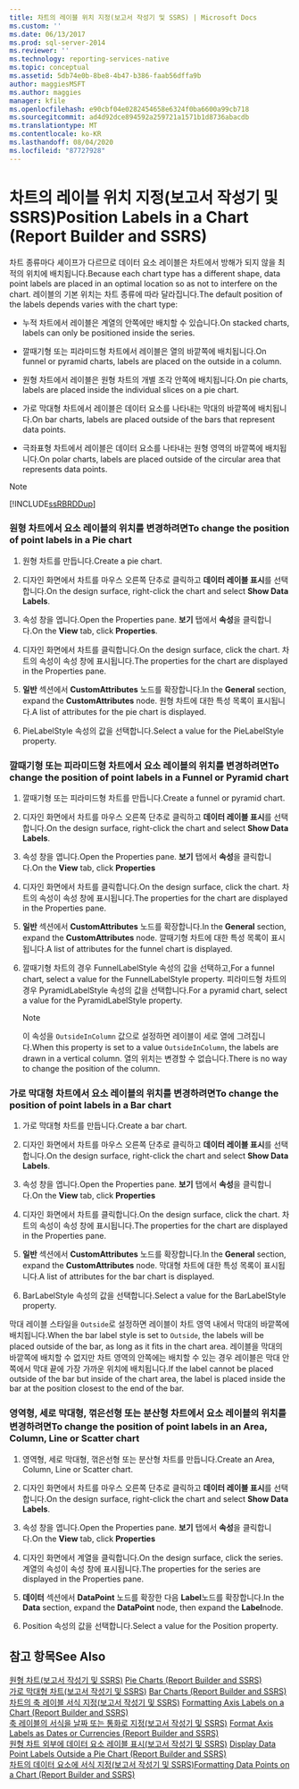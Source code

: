 ```yaml
---
title: 차트의 레이블 위치 지정(보고서 작성기 및 SSRS) | Microsoft Docs
ms.custom: ''
ms.date: 06/13/2017
ms.prod: sql-server-2014
ms.reviewer: ''
ms.technology: reporting-services-native
ms.topic: conceptual
ms.assetid: 5db74e0b-8be8-4b47-b386-faab56dffa9b
author: maggiesMSFT
ms.author: maggies
manager: kfile
ms.openlocfilehash: e90cbf04e0282454658e6324f0ba6600a99cb718
ms.sourcegitcommit: ad4d92dce894592a259721a1571b1d8736abacdb
ms.translationtype: MT
ms.contentlocale: ko-KR
ms.lasthandoff: 08/04/2020
ms.locfileid: "87727928"
---
```

# <a name="position-labels-in-a-chart-report-builder-and-ssrs"></a><span data-ttu-id="44b1f-102">차트의 레이블 위치 지정(보고서 작성기 및 SSRS)</span><span class="sxs-lookup"><span data-stu-id="44b1f-102">Position Labels in a Chart (Report Builder and SSRS)</span></span>
  <span data-ttu-id="44b1f-103">차트 종류마다 셰이프가 다르므로 데이터 요소 레이블은 차트에서 방해가 되지 않을 최적의 위치에 배치됩니다.</span><span class="sxs-lookup"><span data-stu-id="44b1f-103">Because each chart type has a different shape, data point labels are placed in an optimal location so as not to interfere on the chart.</span></span> <span data-ttu-id="44b1f-104">레이블의 기본 위치는 차트 종류에 따라 달라집니다.</span><span class="sxs-lookup"><span data-stu-id="44b1f-104">The default position of the labels depends varies with the chart type:</span></span>  
  
-   <span data-ttu-id="44b1f-105">누적 차트에서 레이블은 계열의 안쪽에만 배치할 수 있습니다.</span><span class="sxs-lookup"><span data-stu-id="44b1f-105">On stacked charts, labels can only be positioned inside the series.</span></span>  
  
-   <span data-ttu-id="44b1f-106">깔때기형 또는 피라미드형 차트에서 레이블은 열의 바깥쪽에 배치됩니다.</span><span class="sxs-lookup"><span data-stu-id="44b1f-106">On funnel or pyramid charts, labels are placed on the outside in a column.</span></span>  
  
-   <span data-ttu-id="44b1f-107">원형 차트에서 레이블은 원형 차트의 개별 조각 안쪽에 배치됩니다.</span><span class="sxs-lookup"><span data-stu-id="44b1f-107">On pie charts, labels are placed inside the individual slices on a pie chart.</span></span>  
  
-   <span data-ttu-id="44b1f-108">가로 막대형 차트에서 레이블은 데이터 요소를 나타내는 막대의 바깥쪽에 배치됩니다.</span><span class="sxs-lookup"><span data-stu-id="44b1f-108">On bar charts, labels are placed outside of the bars that represent data points.</span></span>  
  
-   <span data-ttu-id="44b1f-109">극좌표형 차트에서 레이블은 데이터 요소를 나타내는 원형 영역의 바깥쪽에 배치됩니다.</span><span class="sxs-lookup"><span data-stu-id="44b1f-109">On polar charts, labels are placed outside of the circular area that represents data points.</span></span>  
  
> [!NOTE]  
>  [!INCLUDE[ssRBRDDup](../../includes/ssrbrddup-md.md)]  
  
### <a name="to-change-the-position-of-point-labels-in-a-pie-chart"></a><span data-ttu-id="44b1f-110">원형 차트에서 요소 레이블의 위치를 변경하려면</span><span class="sxs-lookup"><span data-stu-id="44b1f-110">To change the position of point labels in a Pie chart</span></span>  
  
1.  <span data-ttu-id="44b1f-111">원형 차트를 만듭니다.</span><span class="sxs-lookup"><span data-stu-id="44b1f-111">Create a pie chart.</span></span>  
  
2.  <span data-ttu-id="44b1f-112">디자인 화면에서 차트를 마우스 오른쪽 단추로 클릭하고 **데이터 레이블 표시**를 선택합니다.</span><span class="sxs-lookup"><span data-stu-id="44b1f-112">On the design surface, right-click the chart and select **Show Data Labels**.</span></span>  
  
3.  <span data-ttu-id="44b1f-113">속성 창을 엽니다.</span><span class="sxs-lookup"><span data-stu-id="44b1f-113">Open the Properties pane.</span></span> <span data-ttu-id="44b1f-114">**보기** 탭에서 **속성**을 클릭합니다.</span><span class="sxs-lookup"><span data-stu-id="44b1f-114">On the **View** tab, click **Properties**.</span></span>  
  
4.  <span data-ttu-id="44b1f-115">디자인 화면에서 차트를 클릭합니다.</span><span class="sxs-lookup"><span data-stu-id="44b1f-115">On the design surface, click the chart.</span></span> <span data-ttu-id="44b1f-116">차트의 속성이 속성 창에 표시됩니다.</span><span class="sxs-lookup"><span data-stu-id="44b1f-116">The properties for the chart are displayed in the Properties pane.</span></span>  
  
5.  <span data-ttu-id="44b1f-117">**일반** 섹션에서 **CustomAttributes** 노드를 확장합니다.</span><span class="sxs-lookup"><span data-stu-id="44b1f-117">In the **General** section, expand the **CustomAttributes** node.</span></span> <span data-ttu-id="44b1f-118">원형 차트에 대한 특성 목록이 표시됩니다.</span><span class="sxs-lookup"><span data-stu-id="44b1f-118">A list of attributes for the pie chart is displayed.</span></span>  
  
6.  <span data-ttu-id="44b1f-119">PieLabelStyle 속성의 값을 선택합니다.</span><span class="sxs-lookup"><span data-stu-id="44b1f-119">Select a value for the PieLabelStyle property.</span></span>  
  
### <a name="to-change-the-position-of-point-labels-in-a-funnel-or-pyramid-chart"></a><span data-ttu-id="44b1f-120">깔때기형 또는 피라미드형 차트에서 요소 레이블의 위치를 변경하려면</span><span class="sxs-lookup"><span data-stu-id="44b1f-120">To change the position of point labels in a Funnel or Pyramid chart</span></span>  
  
1.  <span data-ttu-id="44b1f-121">깔때기형 또는 피라미드형 차트를 만듭니다.</span><span class="sxs-lookup"><span data-stu-id="44b1f-121">Create a funnel or pyramid chart.</span></span>  
  
2.  <span data-ttu-id="44b1f-122">디자인 화면에서 차트를 마우스 오른쪽 단추로 클릭하고 **데이터 레이블 표시**를 선택합니다.</span><span class="sxs-lookup"><span data-stu-id="44b1f-122">On the design surface, right-click the chart and select **Show Data Labels**.</span></span>  
  
3.  <span data-ttu-id="44b1f-123">속성 창을 엽니다.</span><span class="sxs-lookup"><span data-stu-id="44b1f-123">Open the Properties pane.</span></span> <span data-ttu-id="44b1f-124">**보기** 탭에서 **속성**을 클릭합니다.</span><span class="sxs-lookup"><span data-stu-id="44b1f-124">On the **View** tab, click **Properties**</span></span>  
  
4.  <span data-ttu-id="44b1f-125">디자인 화면에서 차트를 클릭합니다.</span><span class="sxs-lookup"><span data-stu-id="44b1f-125">On the design surface, click the chart.</span></span> <span data-ttu-id="44b1f-126">차트의 속성이 속성 창에 표시됩니다.</span><span class="sxs-lookup"><span data-stu-id="44b1f-126">The properties for the chart are displayed in the Properties pane.</span></span>  
  
5.  <span data-ttu-id="44b1f-127">**일반** 섹션에서 **CustomAttributes** 노드를 확장합니다.</span><span class="sxs-lookup"><span data-stu-id="44b1f-127">In the **General** section, expand the **CustomAttributes** node.</span></span> <span data-ttu-id="44b1f-128">깔때기형 차트에 대한 특성 목록이 표시됩니다.</span><span class="sxs-lookup"><span data-stu-id="44b1f-128">A list of attributes for the funnel chart is displayed.</span></span>  
  
6.  <span data-ttu-id="44b1f-129">깔때기형 차트의 경우 FunnelLabelStyle 속성의 값을 선택하고,</span><span class="sxs-lookup"><span data-stu-id="44b1f-129">For a funnel chart, select a value for the FunnelLabelStyle property.</span></span> <span data-ttu-id="44b1f-130">피라미드형 차트의 경우 PyramidLabelStyle 속성의 값을 선택합니다.</span><span class="sxs-lookup"><span data-stu-id="44b1f-130">For a pyramid chart, select a value for the PyramidLabelStyle property.</span></span>  
  
    > [!NOTE]  
    >  <span data-ttu-id="44b1f-131">이 속성을 `OutsideInColumn` 값으로 설정하면 레이블이 세로 열에 그려집니다.</span><span class="sxs-lookup"><span data-stu-id="44b1f-131">When this property is set to a value `OutsideInColumn`, the labels are drawn in a vertical column.</span></span> <span data-ttu-id="44b1f-132">열의 위치는 변경할 수 없습니다.</span><span class="sxs-lookup"><span data-stu-id="44b1f-132">There is no way to change the position of the column.</span></span>  
  
### <a name="to-change-the-position-of-point-labels-in-a-bar-chart"></a><span data-ttu-id="44b1f-133">가로 막대형 차트에서 요소 레이블의 위치를 변경하려면</span><span class="sxs-lookup"><span data-stu-id="44b1f-133">To change the position of point labels in a Bar chart</span></span>  
  
1.  <span data-ttu-id="44b1f-134">가로 막대형 차트를 만듭니다.</span><span class="sxs-lookup"><span data-stu-id="44b1f-134">Create a bar chart.</span></span>  
  
2.  <span data-ttu-id="44b1f-135">디자인 화면에서 차트를 마우스 오른쪽 단추로 클릭하고 **데이터 레이블 표시**를 선택합니다.</span><span class="sxs-lookup"><span data-stu-id="44b1f-135">On the design surface, right-click the chart and select **Show Data Labels**.</span></span>  
  
3.  <span data-ttu-id="44b1f-136">속성 창을 엽니다.</span><span class="sxs-lookup"><span data-stu-id="44b1f-136">Open the Properties pane.</span></span> <span data-ttu-id="44b1f-137">**보기** 탭에서 **속성**을 클릭합니다.</span><span class="sxs-lookup"><span data-stu-id="44b1f-137">On the **View** tab, click **Properties**</span></span>  
  
4.  <span data-ttu-id="44b1f-138">디자인 화면에서 차트를 클릭합니다.</span><span class="sxs-lookup"><span data-stu-id="44b1f-138">On the design surface, click the chart.</span></span> <span data-ttu-id="44b1f-139">차트의 속성이 속성 창에 표시됩니다.</span><span class="sxs-lookup"><span data-stu-id="44b1f-139">The properties for the chart are displayed in the Properties pane.</span></span>  
  
5.  <span data-ttu-id="44b1f-140">**일반** 섹션에서 **CustomAttributes** 노드를 확장합니다.</span><span class="sxs-lookup"><span data-stu-id="44b1f-140">In the **General** section, expand the **CustomAttributes** node.</span></span> <span data-ttu-id="44b1f-141">막대형 차트에 대한 특성 목록이 표시됩니다.</span><span class="sxs-lookup"><span data-stu-id="44b1f-141">A list of attributes for the bar chart is displayed.</span></span>  
  
6.  <span data-ttu-id="44b1f-142">BarLabelStyle 속성의 값을 선택합니다.</span><span class="sxs-lookup"><span data-stu-id="44b1f-142">Select a value for the BarLabelStyle property.</span></span>  
  
 <span data-ttu-id="44b1f-143">막대 레이블 스타일을 `Outside`로 설정하면 레이블이 차트 영역 내에서 막대의 바깥쪽에 배치됩니다.</span><span class="sxs-lookup"><span data-stu-id="44b1f-143">When the bar label style is set to `Outside`, the labels will be placed outside of the bar, as long as it fits in the chart area.</span></span> <span data-ttu-id="44b1f-144">레이블을 막대의 바깥쪽에 배치할 수 없지만 차트 영역의 안쪽에는 배치할 수 있는 경우 레이블은 막대 안쪽에서 막대 끝에 가장 가까운 위치에 배치됩니다.</span><span class="sxs-lookup"><span data-stu-id="44b1f-144">If the label cannot be placed outside of the bar but inside of the chart area, the label is placed inside the bar at the position closest to the end of the bar.</span></span>  
  
### <a name="to-change-the-position-of-point-labels-in-an-area-column-line-or-scatter-chart"></a><span data-ttu-id="44b1f-145">영역형, 세로 막대형, 꺾은선형 또는 분산형 차트에서 요소 레이블의 위치를 변경하려면</span><span class="sxs-lookup"><span data-stu-id="44b1f-145">To change the position of point labels in an Area, Column, Line or Scatter chart</span></span>  
  
1.  <span data-ttu-id="44b1f-146">영역형, 세로 막대형, 꺾은선형 또는 분산형 차트를 만듭니다.</span><span class="sxs-lookup"><span data-stu-id="44b1f-146">Create an Area, Column, Line or Scatter chart.</span></span>  
  
2.  <span data-ttu-id="44b1f-147">디자인 화면에서 차트를 마우스 오른쪽 단추로 클릭하고 **데이터 레이블 표시**를 선택합니다.</span><span class="sxs-lookup"><span data-stu-id="44b1f-147">On the design surface, right-click the chart and select **Show Data Labels**.</span></span>  
  
3.  <span data-ttu-id="44b1f-148">속성 창을 엽니다.</span><span class="sxs-lookup"><span data-stu-id="44b1f-148">Open the Properties pane.</span></span> <span data-ttu-id="44b1f-149">**보기** 탭에서 **속성**을 클릭합니다.</span><span class="sxs-lookup"><span data-stu-id="44b1f-149">On the **View** tab, click **Properties**</span></span>  
  
4.  <span data-ttu-id="44b1f-150">디자인 화면에서 계열을 클릭합니다.</span><span class="sxs-lookup"><span data-stu-id="44b1f-150">On the design surface, click the series.</span></span> <span data-ttu-id="44b1f-151">계열의 속성이 속성 창에 표시됩니다.</span><span class="sxs-lookup"><span data-stu-id="44b1f-151">The properties for the series are displayed in the Properties pane.</span></span>  
  
5.  <span data-ttu-id="44b1f-152">**데이터** 섹션에서 **DataPoint** 노드를 확장한 다음 **Label**노드를 확장합니다.</span><span class="sxs-lookup"><span data-stu-id="44b1f-152">In the **Data** section, expand the **DataPoint** node, then expand the **Label**node.</span></span>  
  
6.  <span data-ttu-id="44b1f-153">Position 속성의 값을 선택합니다.</span><span class="sxs-lookup"><span data-stu-id="44b1f-153">Select a value for the Position property.</span></span>  
  
## <a name="see-also"></a><span data-ttu-id="44b1f-154">참고 항목</span><span class="sxs-lookup"><span data-stu-id="44b1f-154">See Also</span></span>  
 <span data-ttu-id="44b1f-155">[원형 차트&#40;보고서 작성기 및 SSRS&#41;](charts-report-builder-and-ssrs.md) </span><span class="sxs-lookup"><span data-stu-id="44b1f-155">[Pie Charts &#40;Report Builder and SSRS&#41;](charts-report-builder-and-ssrs.md) </span></span>  
 <span data-ttu-id="44b1f-156">[가로 막대형 차트&#40;보고서 작성기 및 SSRS&#41;](bar-charts-report-builder-and-ssrs.md) </span><span class="sxs-lookup"><span data-stu-id="44b1f-156">[Bar Charts &#40;Report Builder and SSRS&#41;](bar-charts-report-builder-and-ssrs.md) </span></span>  
 <span data-ttu-id="44b1f-157">[차트의 축 레이블 서식 지정&#40;보고서 작성기 및 SSRS&#41;](formatting-axis-labels-on-a-chart-report-builder-and-ssrs.md) </span><span class="sxs-lookup"><span data-stu-id="44b1f-157">[Formatting Axis Labels on a Chart &#40;Report Builder and SSRS&#41;](formatting-axis-labels-on-a-chart-report-builder-and-ssrs.md) </span></span>  
 <span data-ttu-id="44b1f-158">[축 레이블의 서식을 날짜 또는 통화로 지정&#40;보고서 작성기 및 SSRS&#41;](format-axis-labels-as-dates-or-currencies-report-builder-and-ssrs.md) </span><span class="sxs-lookup"><span data-stu-id="44b1f-158">[Format Axis Labels as Dates or Currencies &#40;Report Builder and SSRS&#41;](format-axis-labels-as-dates-or-currencies-report-builder-and-ssrs.md) </span></span>  
 <span data-ttu-id="44b1f-159">[원형 차트 외부에 데이터 요소 레이블 표시&#40;보고서 작성기 및 SSRS&#41;](display-data-point-labels-outside-a-pie-chart-report-builder-and-ssrs.md) </span><span class="sxs-lookup"><span data-stu-id="44b1f-159">[Display Data Point Labels Outside a Pie Chart &#40;Report Builder and SSRS&#41;](display-data-point-labels-outside-a-pie-chart-report-builder-and-ssrs.md) </span></span>  
 [<span data-ttu-id="44b1f-160">차트의 데이터 요소에 서식 지정&#40;보고서 작성기 및 SSRS&#41;</span><span class="sxs-lookup"><span data-stu-id="44b1f-160">Formatting Data Points on a Chart &#40;Report Builder and SSRS&#41;</span></span>](formatting-data-points-on-a-chart-report-builder-and-ssrs.md)  
  
  
